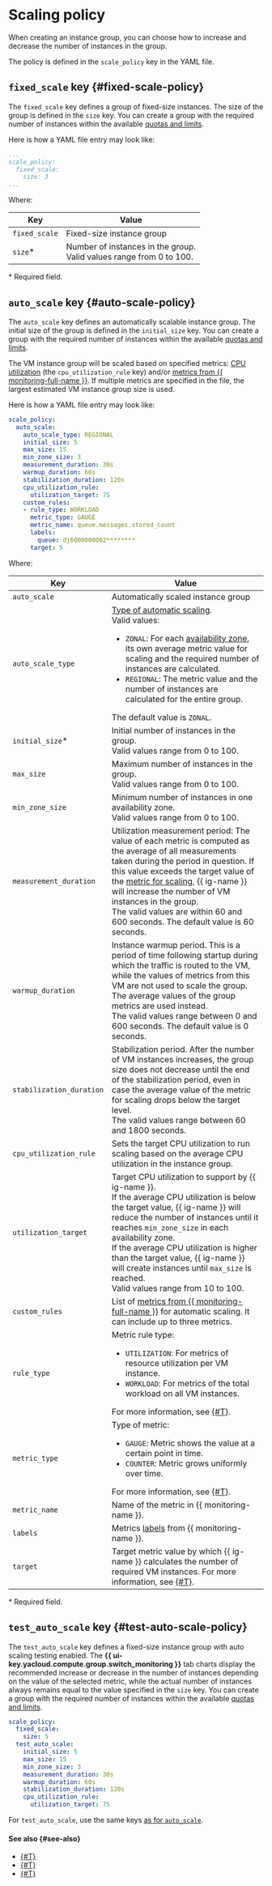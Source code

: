 # Scaling policy

When creating an instance group, you can choose how to increase and decrease the number of instances in the group.

The policy is defined in the `scale_policy` key in the YAML file.

## `fixed_scale` key {#fixed-scale-policy}

The `fixed_scale` key defines a group of fixed-size instances. The size of the group is defined in the `size` key. You can create a group with the required number of instances within the available [quotas and limits](../../limits.md).

Here is how a YAML file entry may look like:

```yaml
...
scale_policy:
  fixed_scale:
    size: 3
...
```

Where:

| Key | Value |
--- | ---
| `fixed_scale` | Fixed-size instance group |
| `size`* | Number of instances in the group.<br>Valid values range from 0 to 100. |

\* Required field.

## `auto_scale` key {#auto-scale-policy}

The `auto_scale` key defines an automatically scalable instance group. The initial size of the group is defined in the `initial_size` key. You can create a group with the required number of instances within the available [quotas and limits](../../limits.md).

The VM instance group will be scaled based on specified metrics: [CPU utilization](../scale.md#cpu-utilization) (the `cpu_utilization_rule` key) and/or [metrics from {{ monitoring-full-name }}](../scale.md#monitoring-metrics). If multiple metrics are specified in the file, the largest estimated VM instance group size is used.

Here is how a YAML file entry may look like:

```yaml
scale_policy:
  auto_scale:
    auto_scale_type: REGIONAL
    initial_size: 5
    max_size: 15
    min_zone_size: 3
    measurement_duration: 30s
    warmup_duration: 60s
    stabilization_duration: 120s
    cpu_utilization_rule:
      utilization_target: 75
    custom_rules:
    - rule_type: WORKLOAD
      metric_type: GAUGE
      metric_name: queue.messages.stored_count
      labels:
        queue: dj6000000002********
      target: 5
```

Where:

| Key | Value |
--- | ---
| `auto_scale` | Automatically scaled instance group |
| `auto_scale_type` | [Type of automatic scaling](../scale.md#auto-scale-type).<br/>Valid values: <ul><li>`ZONAL`: For each [availability zone](../../../../overview/concepts/geo-scope.md), its own average metric value for scaling and the required number of instances are calculated.</li><li>`REGIONAL`: The metric value and the number of instances are calculated for the entire group.</li></ul> The default value is `ZONAL`. |
| `initial_size`* | Initial number of instances in the group.<br>Valid values range from 0 to 100. |
| `max_size` | Maximum number of instances in the group.<br>Valid values range from 0 to 100. |
| `min_zone_size` | Minimum number of instances in one availability zone.<br>Valid values range from 0 to 100. |
| `measurement_duration` | Utilization measurement period: The value of each metric is computed as the average of all measurements taken during the period in question. If this value exceeds the target value of the [metric for scaling](../scale.md#metrics), {{ ig-name }} will increase the number of VM instances in the group.<br>The valid values are within 60 and 600 seconds. The default value is 60 seconds. |
| `warmup_duration` | Instance warmup period. This is a period of time following startup during which the traffic is routed to the VM, while the values of metrics from this VM are not used to scale the group. The average values of the group metrics are used instead.<br>The valid values range between 0 and 600 seconds. The default value is 0 seconds. |
| `stabilization_duration` | Stabilization period. After the number of VM instances increases, the group size does not decrease until the end of the stabilization period, even in case the average value of the metric for scaling drops below the target level.<br>The valid values range between 60 and 1800 seconds. |
| `cpu_utilization_rule` | Sets the target CPU utilization to run scaling based on the average CPU utilization in the instance group. |
| `utilization_target` | Target CPU utilization to support by {{ ig-name }}.<br>If the average CPU utilization is below the target value, {{ ig-name }} will reduce the number of instances until it reaches `min_zone_size` in each availability zone.<br>If the average CPU utilization is higher than the target value, {{ ig-name }} will create instances until `max_size` is reached.<br>Valid values range from 10 to 100. |
| `custom_rules` | List of [metrics from {{ monitoring-full-name }}](../scale.md#monitoring-metrics) for automatic scaling. It can include up to three metrics. |
| `rule_type` | Metric rule type:<ul><li>`UTILIZATION`: For metrics of resource utilization per VM instance.</li><li>`WORKLOAD`: For metrics of the total workload on all VM instances.</li></ul>For more information, see [{#T}](../scale.md#monitoring-metrics). |
| `metric_type` | Type of metric:<ul><li>`GAUGE`: Metric shows the value at a certain point in time.</li><li>`COUNTER`: Metric grows uniformly over time.</li></ul>For more information, see [{#T}](../scale.md#monitoring-metrics). |
| `metric_name` | Name of the metric in {{ monitoring-name }}. |
| `labels` | Metrics [labels](../../../../monitoring/concepts/data-model.md#label) from {{ monitoring-name }}. |
| `target` | Target metric value by which {{ ig-name }} calculates the number of required VM instances. For more information, see [{#T}](../scale.md#monitoring-metrics). |

\* Required field.

## `test_auto_scale` key {#test-auto-scale-policy}

The `test_auto_scale` key defines a fixed-size instance group with auto scaling testing enabled. The **{{ ui-key.yacloud.compute.group.switch_monitoring }}** tab charts display the recommended increase or decrease in the number of instances depending on the value of the selected metric, while the actual number of instances always remains equal to the value specified in the `size` key. You can create a group with the required number of instances within the available [quotas and limits](../../limits.md).

```yaml
scale_policy:
  fixed_scale:
    size: 5
  test_auto_scale:
    initial_size: 5
    max_size: 15
    min_zone_size: 3
    measurement_duration: 30s
    warmup_duration: 60s
    stabilization_duration: 120s
    cpu_utilization_rule:
      utilization_target: 75
```

For `test_auto_scale`, use the same keys [as for `auto_scale`](#auto-scale-policy).

#### See also {#see-also}

* [{#T}](healing-policy.md)
* [{#T}](allocation-policy.md)
* [{#T}](deploy-policy.md)
